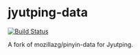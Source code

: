 # jyutping-data

[![Build Status](https://travis-ci.org/sublee/jyutping-data.svg?branch=master)](https://travis-ci.org/sublee/jyutping-data)

A fork of mozillazg/pinyin-data for Jyutping.
